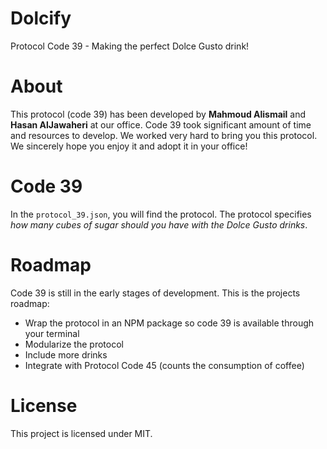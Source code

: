# Dolcify
Protocol Code 39 - Making the perfect Dolce Gusto drink!

# About

This protocol (code 39) has been developed by **Mahmoud Alismail** and
**Hasan AlJawaheri** at our office. Code 39 took significant amount
of time and resources to develop. We worked very hard to bring you this
protocol. We sincerely hope you enjoy it and adopt it in
your office!

# Code 39

In the `protocol_39.json`, you will find the protocol. The protocol specifies
*how many cubes of sugar should you have with the Dolce Gusto drinks*.

# Roadmap

Code 39 is still in the early stages of development. This is the
projects roadmap:
- Wrap the protocol in an NPM package so code 39 is available through your
terminal
- Modularize the protocol
- Include more drinks
- Integrate with Protocol Code 45 (counts the consumption of coffee)

# License

This project is licensed under MIT.
